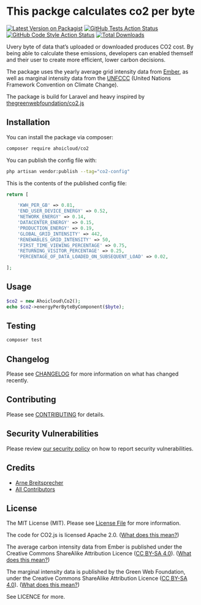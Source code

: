 # This packge calculates co2 per byte

[![Latest Version on Packagist](https://img.shields.io/packagist/v/ahoicloud/co2.svg?style=flat-square)](https://packagist.org/packages/ahoicloud/co2)
[![GitHub Tests Action Status](https://img.shields.io/github/actions/workflow/status/ahoicloud/co2/run-tests.yml?branch=main&label=tests&style=flat-square)](https://github.com/ahoicloud/co2/actions?query=workflow%3Arun-tests+branch%3Amain)
[![GitHub Code Style Action Status](https://img.shields.io/github/actions/workflow/status/ahoicloud/co2/fix-php-code-style-issues.yml?branch=main&label=code%20style&style=flat-square)](https://github.com/ahoicloud/co2/actions?query=workflow%3A"Fix+PHP+code+style+issues"+branch%3Amain)
[![Total Downloads](https://img.shields.io/packagist/dt/ahoicloud/co2.svg?style=flat-square)](https://packagist.org/packages/ahoicloud/co2)

Uvery byte of data that’s uploaded or downloaded produces CO2 cost. By being able to calculate these emissions, developers can enabled themself and their user to create more efficient, lower carbon decisions.

The package uses the yearly average grid intensity data from [Ember](https://ember-climate.org/data/data-explorer/), as well as marginal intensity data from the [UNFCCC](https://unfccc.int/) (United Nations Framework Convention on Climate Change).

The package is build for Laravel and heavy inspired by [thegreenwebfoundation/co2.js](https://github.com/thegreenwebfoundation/co2.js)



## Installation

You can install the package via composer:

```bash
composer require ahoicloud/co2
```

You can publish the config file with:

```bash
php artisan vendor:publish --tag="co2-config"
```

This is the contents of the published config file:

```php
return [

    'KWH_PER_GB' => 0.81,
    'END_USER_DEVICE_ENERGY' => 0.52,
    'NETWORK_ENERGY' => 0.14,
    'DATACENTER_ENERGY' => 0.15,
    'PRODUCTION_ENERGY' => 0.19,
    'GLOBAL_GRID_INTENSITY' => 442,
    'RENEWABLES_GRID_INTENSITY' => 50,
    'FIRST_TIME_VIEWING_PERCENTAGE' => 0.75,
    'RETURNING_VISITOR_PERCENTAGE' => 0.25,
    'PERCENTAGE_OF_DATA_LOADED_ON_SUBSEQUENT_LOAD' => 0.02,

];
```


## Usage

```php
$co2 = new Ahoicloud\Co2();
echo $co2->energyPerByteByComponent($byte);
```

## Testing

```bash
composer test
```

## Changelog

Please see [CHANGELOG](CHANGELOG.md) for more information on what has changed recently.

## Contributing

Please see [CONTRIBUTING](CONTRIBUTING.md) for details.

## Security Vulnerabilities

Please review [our security policy](../../security/policy) on how to report security vulnerabilities.

## Credits

- [Arne Breitsprecher](https://github.com/ahoicloud)
- [All Contributors](../../contributors)

## License

The MIT License (MIT). Please see [License File](LICENSE.md) for more information.

The code for CO2.js is licensed Apache 2.0. ([What does this mean?](https://tldrlegal.com/license/apache-license-2.0-(apache-2.0)))

The average carbon intensity data from Ember is published under the Creative Commons ShareAlike Attribution Licence ([CC BY-SA 4.0](https://creativecommons.org/licenses/by-sa/4.0/)). ([What does this mean?](https://tldrlegal.com/license/creative-commons-attribution-sharealike-4.0-international-(cc-by-sa-4.0)))

The marginal intensity data is published by the Green Web Foundation, under the Creative Commons ShareAlike Attribution Licence ([CC BY-SA 4.0](https://creativecommons.org/licenses/by-sa/4.0/)). ([What does this mean?](https://tldrlegal.com/license/creative-commons-attribution-sharealike-4.0-international-(cc-by-sa-4.0)))

See LICENCE for more.